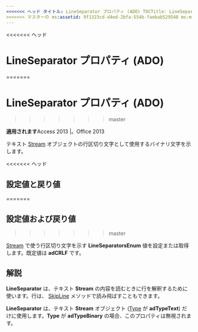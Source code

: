 ```yaml
---
<<<<<<< ヘッド タイトル: LineSeparator プロパティ (ADO) TOCTitle: LineSeparator プロパティ (ADO) === タイトル: LineSeparator プロパティ (ADO) TOCTitle: LineSeparator プロパティ (ADO)
>>>>>>> マスターの ms:assetid: 9f1323cd-d4ed-2bfa-554b-faebab529548 ms:mtpsurl: https://msdn.microsoft.com/library/JJ249729(v=office.15) ms:contentKeyID: 48546676 ms.date: 2015/09/18 mtps_version: v=office.15
---
```


<<<<<<< ヘッド
# <a name="lineseparator-property-ado"></a>LineSeparator プロパティ (ADO)
=======
# <a name="lineseparator-property-ado"></a>LineSeparator プロパティ (ADO)
>>>>>>> master


**適用されます**Access 2013 |。Office 2013

テキスト [Stream](stream-object-ado.md) オブジェクトの行区切り文字として使用するバイナリ文字を示します。

<<<<<<< ヘッド
## <a name="settings-and-return-values"></a>設定値と戻り値
=======
## <a name="settings-and-return-values"></a>設定値および戻り値
>>>>>>> master

[Stream](lineseparatorsenum.md) で使う行区切り文字を示す **LineSeparatorsEnum** 値を設定または取得します。既定値は **adCRLF** です。

## <a name="remarks"></a>解説

**LineSeparator** は、テキスト **Stream** の内容を読むときに行を解釈するために使います。行は、 [SkipLine](skipline-method-ado.md) メソッドで読み飛ばすこともできます。

**LineSeparator** は、テキスト **Stream** オブジェクト ([Type](type-property-ado-stream.md) が **adTypeText**) だけに使用します。**Type** が **adTypeBinary** の場合、このプロパティは無視されます。

